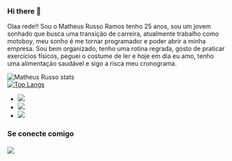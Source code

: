 ### Hi there 👋

Olaa rede!! Sou o Matheus Russo Ramos tenho 25 anos, sou um jovem sonhado que busca uma transição de carreira, atualmente trabalho como motoboy, meu sonho é me tornar programador e poder abrir a minha empresa. Sou bem organizado, tenho uma rotina regrada, gosto de praticar exercícios físicos, peguei o costume de ler e hoje em dia eu amo, tenho uma alimentação saudável e sigo a risca meu cronograma. 
<br>

![Matheus Russo stats](https://github-readme-stats.vercel.app/api?username=mathrusso99&theme=dark&show_icons=true)
<br>
[![Top Langs](https://github-readme-stats.vercel.app/api/top-langs/?username=mathrusso99&layout=donut&theme=dark&show_icons=true)](https://github.com/anuraghazra/github-readme-stats)



- <img src="https://img.shields.io/badge/HTML5-E34F26?style=for-the-badge&logo=html5&logoColor=white" />
- <img src="https://img.shields.io/badge/CSS3-1572B6?style=for-the-badge&logo=css3&logoColor=white" />
- <img src="https://img.shields.io/badge/JavaScript-F7DF1E?style=for-the-badge&logo=javascript&logoColor=black" />

<h3>Se conecte comigo
<br>
<br>
<a href= "https://www.linkedin.com/in/matheus-russo-ramos-965829242"/>
<img src="https://img.shields.io/badge/LinkedIn-0077B5?style=for-the-badge&logo=linkedin&logoColor=white">
</a>
